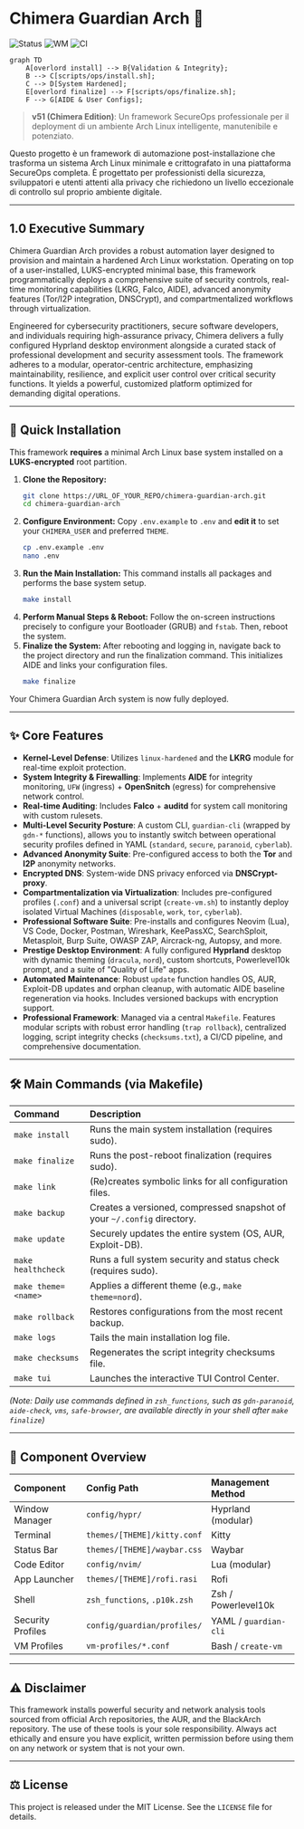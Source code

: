 # Chimera Guardian Arch 👑

![Status](https://img.shields.io/badge/status-stable-brightgreen) ![WM](https://img.shields.io/badge/WM-Hyprland-ff69b4) ![CI](https://github.com/USER/REPO/actions/workflows/test.yml/badge.svg)

```mermaid
graph TD
    A[overlord install] --> B{Validation & Integrity};
    B --> C[scripts/ops/install.sh];
    C --> D[System Hardened];
    E[overlord finalize] --> F[scripts/ops/finalize.sh];
    F --> G[AIDE & User Configs];
```

> **v51 (Chimera Edition)**: Un framework SecureOps professionale per il deployment di un ambiente Arch Linux intelligente, manutenibile e potenziato.

Questo progetto è un framework di automazione post-installazione che trasforma un sistema Arch Linux minimale e crittografato in una piattaforma SecureOps completa. È progettato per professionisti della sicurezza, sviluppatori e utenti attenti alla privacy che richiedono un livello eccezionale di controllo sul proprio ambiente digitale.

---
## 1.0 Executive Summary

Chimera Guardian Arch provides a robust automation layer designed to provision and maintain a hardened Arch Linux workstation. Operating on top of a user-installed, LUKS-encrypted minimal base, this framework programmatically deploys a comprehensive suite of security controls, real-time monitoring capabilities (LKRG, Falco, AIDE), advanced anonymity features (Tor/I2P integration, DNSCrypt), and compartmentalized workflows through virtualization.

Engineered for cybersecurity practitioners, secure software developers, and individuals requiring high-assurance privacy, Chimera delivers a fully configured Hyprland desktop environment alongside a curated stack of professional development and security assessment tools. The framework adheres to a modular, operator-centric architecture, emphasizing maintainability, resilience, and explicit user control over critical security functions. It yields a powerful, customized platform optimized for demanding digital operations.

---

## 🚀 Quick Installation

This framework **requires** a minimal Arch Linux base system installed on a **LUKS-encrypted** root partition.

1.  **Clone the Repository:**
    ```bash
    git clone https://URL_OF_YOUR_REPO/chimera-guardian-arch.git
    cd chimera-guardian-arch
    ```
2.  **Configure Environment:** Copy `.env.example` to `.env` and **edit it** to set your `CHIMERA_USER` and preferred `THEME`.
    ```bash
    cp .env.example .env
    nano .env
    ```
3.  **Run the Main Installation:** This command installs all packages and performs the base system setup.
    ```bash
    make install
    ```
4.  **Perform Manual Steps & Reboot:** Follow the on-screen instructions precisely to configure your Bootloader (GRUB) and `fstab`. Then, reboot the system.
5.  **Finalize the System:** After rebooting and logging in, navigate back to the project directory and run the finalization command. This initializes AIDE and links your configuration files.
    ```bash
    make finalize
    ```
Your Chimera Guardian Arch system is now fully deployed.

---

## ✨ Core Features

* **Kernel-Level Defense**: Utilizes `linux-hardened` and the **LKRG** module for real-time exploit protection.
* **System Integrity & Firewalling**: Implements **AIDE** for integrity monitoring, `UFW` (ingress) + **OpenSnitch** (egress) for comprehensive network control.
* **Real-time Auditing**: Includes **Falco** + **auditd** for system call monitoring with custom rulesets.
* **Multi-Level Security Posture**: A custom CLI, `guardian-cli` (wrapped by `gdn-*` functions), allows you to instantly switch between operational security profiles defined in YAML (`standard`, `secure`, `paranoid`, `cyberlab`).
* **Advanced Anonymity Suite**: Pre-configured access to both the **Tor** and **I2P** anonymity networks.
* **Encrypted DNS**: System-wide DNS privacy enforced via **DNSCrypt-proxy**.
* **Compartmentalization via Virtualization**: Includes pre-configured profiles (`.conf`) and a universal script (`create-vm.sh`) to instantly deploy isolated Virtual Machines (`disposable`, `work`, `tor`, `cyberlab`).
* **Professional Software Suite**: Pre-installs and configures Neovim (Lua), VS Code, Docker, Postman, Wireshark, KeePassXC, SearchSploit, Metasploit, Burp Suite, OWASP ZAP, Aircrack-ng, Autopsy, and more.
* **Prestige Desktop Environment**: A fully configured **Hyprland** desktop with dynamic theming (`dracula`, `nord`), custom shortcuts, Powerlevel10k prompt, and a suite of "Quality of Life" apps.
* **Automated Maintenance**: Robust `update` function handles OS, AUR, Exploit-DB updates and orphan cleanup, with automatic AIDE baseline regeneration via hooks. Includes versioned backups with encryption support.
* **Professional Framework**: Managed via a central `Makefile`. Features modular scripts with robust error handling (`trap rollback`), centralized logging, script integrity checks (`checksums.txt`), a CI/CD pipeline, and comprehensive documentation.

---

## 🛠️ Main Commands (via Makefile)

| Command | Description |
| :--- | :--- |
| `make install` | Runs the main system installation (requires sudo). |
| `make finalize` | Runs the post-reboot finalization (requires sudo). |
| `make link` | (Re)creates symbolic links for all configuration files. |
| `make backup` | Creates a versioned, compressed snapshot of your `~/.config` directory. |
| `make update` | Securely updates the entire system (OS, AUR, Exploit-DB). |
| `make healthcheck`| Runs a full system security and status check (requires sudo). |
| `make theme=<name>`| Applies a different theme (e.g., `make theme=nord`). |
| `make rollback` | Restores configurations from the most recent backup. |
| `make logs` | Tails the main installation log file. |
| `make checksums` | Regenerates the script integrity checksums file. |
| `make tui` | Launches the interactive TUI Control Center. |

*(Note: Daily use commands defined in `zsh_functions`, such as `gdn-paranoid`, `aide-check`, `vms`, `safe-browser`, are available directly in your shell after `make finalize`)*

---

## 🧩 Component Overview

| Component | Config Path | Management Method |
| :--- | :--- | :--- |
| Window Manager | `config/hypr/` | Hyprland (modular) |
| Terminal | `themes/[THEME]/kitty.conf` | Kitty |
| Status Bar | `themes/[THEME]/waybar.css` | Waybar |
| Code Editor | `config/nvim/` | Lua (modular) |
| App Launcher | `themes/[THEME]/rofi.rasi` | Rofi |
| Shell | `zsh_functions`, `.p10k.zsh` | Zsh / Powerlevel10k |
| Security Profiles| `config/guardian/profiles/` | YAML / `guardian-cli`|
| VM Profiles | `vm-profiles/*.conf` | Bash / `create-vm` |

---

## ⚠️ Disclaimer

This framework installs powerful security and network analysis tools sourced from official Arch repositories, the AUR, and the BlackArch repository. The use of these tools is your sole responsibility. Always act ethically and ensure you have explicit, written permission before using them on any network or system that is not your own.

---

## ⚖️ License

This project is released under the MIT License. See the `LICENSE` file for details.
